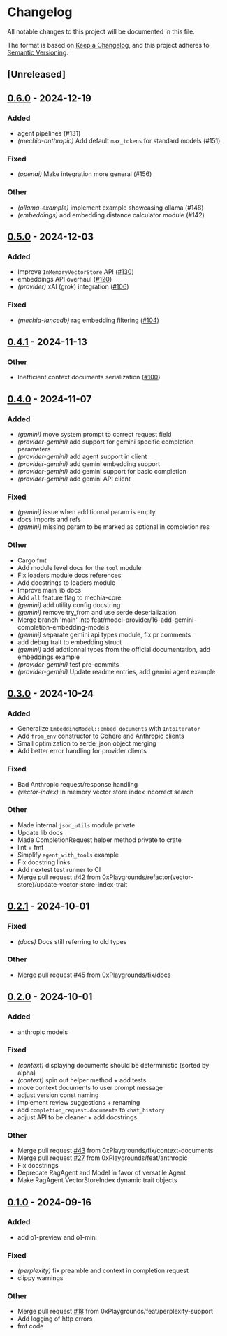 # Changelog

All notable changes to this project will be documented in this file.

The format is based on [Keep a Changelog](https://keepachangelog.com/en/1.0.0/),
and this project adheres to [Semantic Versioning](https://semver.org/spec/v2.0.0.html).

## [Unreleased]

## [0.6.0](https://github.com/0xPlaygrounds/mechia/compare/mechia-core-v0.5.0...mechia-core-v0.6.0) - 2024-12-19

### Added

- agent pipelines (#131)
- *(mechia-anthropic)* Add default `max_tokens` for standard models (#151)

### Fixed

- *(openai)* Make integration more general (#156)

### Other

- *(ollama-example)* implement example showcasing ollama (#148)
- *(embeddings)* add embedding distance calculator module (#142)

## [0.5.0](https://github.com/0xPlaygrounds/mechia/compare/mechia-core-v0.4.1...mechia-core-v0.5.0) - 2024-12-03

### Added

- Improve `InMemoryVectorStore` API ([#130](https://github.com/0xPlaygrounds/mechia/pull/130))
- embeddings API overhaul ([#120](https://github.com/0xPlaygrounds/mechia/pull/120))
- *(provider)* xAI (grok) integration ([#106](https://github.com/0xPlaygrounds/mechia/pull/106))

### Fixed

- *(mechia-lancedb)* rag embedding filtering ([#104](https://github.com/0xPlaygrounds/mechia/pull/104))

## [0.4.1](https://github.com/0xPlaygrounds/mechia/compare/mechia-core-v0.4.0...mechia-core-v0.4.1) - 2024-11-13

### Other

- Inefficient context documents serialization ([#100](https://github.com/0xPlaygrounds/mechia/pull/100))

## [0.4.0](https://github.com/0xPlaygrounds/mechia/compare/mechia-core-v0.3.0...mechia-core-v0.4.0) - 2024-11-07

### Added

- *(gemini)* move system prompt to correct request field
- *(provider-gemini)* add support for gemini specific completion parameters
- *(provider-gemini)* add agent support in client
- *(provider-gemini)* add gemini embedding support
- *(provider-gemini)* add gemini support for basic completion
- *(provider-gemini)* add gemini API client

### Fixed

- *(gemini)* issue when additionnal param is empty
- docs imports and refs
- *(gemini)* missing param to be marked as optional in completion res

### Other

- Cargo fmt
- Add module level docs for the `tool` module
- Fix loaders module docs references
- Add docstrings to loaders module
- Improve main lib docs
- Add `all` feature flag to mechia-core
- *(gemini)* add utility config docstring
- *(gemini)* remove try_from and use serde deserialization
- Merge branch 'main' into feat/model-provider/16-add-gemini-completion-embedding-models
- *(gemini)* separate gemini api types module, fix pr comments
- add debug trait to embedding struct
- *(gemini)* add addtionnal types from the official documentation, add embeddings example
- *(provider-gemini)* test pre-commits
- *(provider-gemini)* Update readme entries, add gemini agent example

## [0.3.0](https://github.com/0xPlaygrounds/mechia/compare/mechia-core-v0.2.1...mechia-core-v0.3.0) - 2024-10-24

### Added

- Generalize `EmbeddingModel::embed_documents` with `IntoIterator`
- Add `from_env` constructor to Cohere and Anthropic clients
- Small optimization to serde_json object merging
- Add better error handling for provider clients

### Fixed

- Bad Anthropic request/response handling
- *(vector-index)* In memory vector store index incorrect search

### Other

- Made internal `json_utils` module private
- Update lib docs
- Made CompletionRequest helper method private to crate
- lint + fmt
- Simplify `agent_with_tools` example
- Fix docstring links
- Add nextest test runner to CI
- Merge pull request [#42](https://github.com/0xPlaygrounds/mechia/pull/42) from 0xPlaygrounds/refactor(vector-store)/update-vector-store-index-trait

## [0.2.1](https://github.com/0xPlaygrounds/mechia/compare/mechia-core-v0.2.0...mechia-core-v0.2.1) - 2024-10-01

### Fixed

- *(docs)* Docs still referring to old types

### Other

- Merge pull request [#45](https://github.com/0xPlaygrounds/mechia/pull/45) from 0xPlaygrounds/fix/docs

## [0.2.0](https://github.com/0xPlaygrounds/mechia/compare/mechia-core-v0.1.0...mechia-core-v0.2.0) - 2024-10-01

### Added

- anthropic models

### Fixed

- *(context)* displaying documents should be deterministic (sorted by alpha)
- *(context)* spin out helper method + add tests
- move context documents to user prompt message
- adjust version const naming
- implement review suggestions + renaming
- add `completion_request.documents` to `chat_history`
- adjust API to be cleaner + add docstrings

### Other

- Merge pull request [#43](https://github.com/0xPlaygrounds/mechia/pull/43) from 0xPlaygrounds/fix/context-documents
- Merge pull request [#27](https://github.com/0xPlaygrounds/mechia/pull/27) from 0xPlaygrounds/feat/anthropic
- Fix docstrings
- Deprecate RagAgent and Model in favor of versatile Agent
- Make RagAgent VectorStoreIndex dynamic trait objects

## [0.1.0](https://github.com/0xPlaygrounds/mechia/compare/mechia-core-v0.0.7...mechia-core-v0.1.0) - 2024-09-16

### Added

- add o1-preview and o1-mini

### Fixed

- *(perplexity)* fix preamble and context in completion request
- clippy warnings

### Other

- Merge pull request [#18](https://github.com/0xPlaygrounds/mechia/pull/18) from 0xPlaygrounds/feat/perplexity-support
- Add logging of http errors
- fmt code
